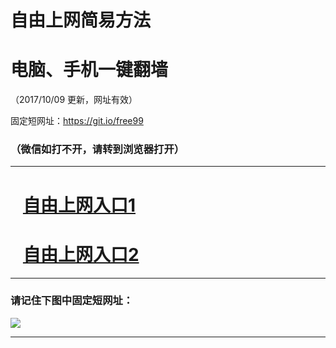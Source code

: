 ﻿# 自由上网简易方法

# 电脑、手机一键翻墙

（2017/10/09 更新，网址有效）

固定短网址：https://git.io/free99

### （微信如打不开，请转到浏览器打开）


***





# &nbsp;&nbsp; <a href="http://ft2787915849.fwq-tz-1001.info/fwqtz01.html?t=10090016320 " target="_blank">自由上网入口1</a>
# &nbsp;&nbsp; <a href="http://ft2591030661.fwq-tz-1002.info/fwqtz02.html?t=100900115631 " target="_blank">自由上网入口2</a>
***

### 请记住下图中固定短网址：

<img src="https://s3-us-west-2.amazonaws.com/fwq-1001/yjfq-20170905okok.png" /> 


***

